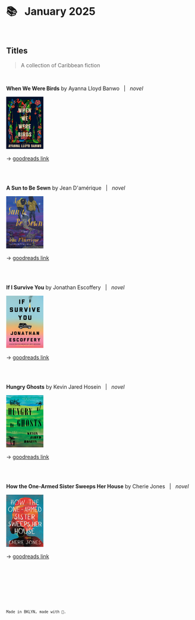 
# 📚 &nbsp; January 2025

<br />

## Titles  
> A collection of Caribbean fiction 

<br>  

**When We Were Birds** by Ayanna Lloyd Banwo &nbsp; \| &nbsp; *novel*  

<img src="./images/when-we-were-birds.jpg" alt="when we were birds" width="100" height="140">  

&#8594; [goodreads link](https://www.goodreads.com/book/show/58065031-when-we-were-birds)  

<br>
<br>

**A Sun to Be Sewn** by Jean D'amérique &nbsp; \| &nbsp; *novel*    

<img src="./images/a-sun-to-be-sewn.jpg" alt="a sun to be sewn" width="100" height="140">  

&#8594; [goodreads link](https://www.goodreads.com/book/show/63990077-a-sun-to-be-sewn)  

<br>
<br>  

**If I Survive You** by Jonathan Escoffery  &nbsp; \| &nbsp; *novel*   

<img src="./images/if-i-survive-you.jpg" alt="if i survive you" width="100" height="140">  

&#8594; [goodreads link](https://www.goodreads.com/book/show/59808611-if-i-survive-you)  

<br>
<br>

**Hungry Ghosts** by Kevin Jared Hosein &nbsp; \| &nbsp; *novel*      

<img src="./images/hungry-ghosts.jpg" alt="hungry ghosts" width="100" height="140">  

&#8594; [goodreads link](https://www.goodreads.com/book/show/61109596-hungry-ghosts)  

<br>
<br>

**How the One-Armed Sister Sweeps Her House** by Cherie Jones &nbsp; \| &nbsp; *novel*     

<img src="./images/one-armed-sister-sweeps.jpg" alt="one-armed-sister-sweeps" width="100" height="140">  

&#8594; [goodreads link](https://www.goodreads.com/book/show/53369488-how-the-one-armed-sister-sweeps-her-house)     

<br />  
  
<br />  
  
<br />  
  
<br />  
  
<br />  
  
<br />     
  
<sup>`Made in BKLYN, made with 💙.`<sup>
